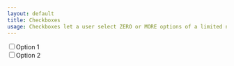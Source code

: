 ```yaml
---
layout: default
title: Checkboxes
usage: Checkboxes let a user select ZERO or MORE options of a limited number of choices. 
--- 
```


<form>
  <input type="checkbox" name="option1" value="option1">Option 1<br>
  <input type="checkbox" name="option2" value="option2">Option 2 
</form>